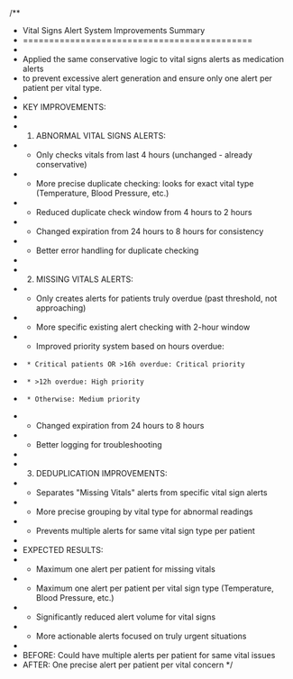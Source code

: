 /**
 * Vital Signs Alert System Improvements Summary
 * ============================================
 * 
 * Applied the same conservative logic to vital signs alerts as medication alerts
 * to prevent excessive alert generation and ensure only one alert per patient per vital type.
 * 
 * KEY IMPROVEMENTS:
 * 
 * 1. ABNORMAL VITAL SIGNS ALERTS:
 *    - Only checks vitals from last 4 hours (unchanged - already conservative)
 *    - More precise duplicate checking: looks for exact vital type (Temperature, Blood Pressure, etc.)
 *    - Reduced duplicate check window from 4 hours to 2 hours
 *    - Changed expiration from 24 hours to 8 hours for consistency
 *    - Better error handling for duplicate checking
 * 
 * 2. MISSING VITALS ALERTS:
 *    - Only creates alerts for patients truly overdue (past threshold, not approaching)
 *    - More specific existing alert checking with 2-hour window
 *    - Improved priority system based on hours overdue:
 *      * Critical patients OR >16h overdue: Critical priority
 *      * >12h overdue: High priority  
 *      * Otherwise: Medium priority
 *    - Changed expiration from 24 hours to 8 hours
 *    - Better logging for troubleshooting
 * 
 * 3. DEDUPLICATION IMPROVEMENTS:
 *    - Separates "Missing Vitals" alerts from specific vital sign alerts
 *    - More precise grouping by vital type for abnormal readings
 *    - Prevents multiple alerts for same vital sign type per patient
 * 
 * EXPECTED RESULTS:
 * - Maximum one alert per patient for missing vitals
 * - Maximum one alert per patient per vital sign type (Temperature, Blood Pressure, etc.)
 * - Significantly reduced alert volume for vital signs
 * - More actionable alerts focused on truly urgent situations
 * 
 * BEFORE: Could have multiple alerts per patient for same vital issues
 * AFTER: One precise alert per patient per vital concern
 */